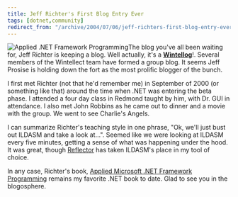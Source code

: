 ```yaml
---
title: Jeff Richter's First Blog Entry Ever
tags: [dotnet,community]
redirect_from: "/archive/2004/07/06/jeff-richters-first-blog-entry-ever.aspx/"
---
```


![Applied .NET Framework Programming](/images/AppliedFramework.jpg)The
blog you've all been waiting for, Jeff Richter is keeping a blog. Well
actually, it's a
**[Wintellog](http://wintellect.com/WEBLOGS/wintellect/)**!. Several
members of the Wintellect team have formed a group blog. It seems Jeff
Prosise is holding down the fort as the most prolific blogger of the
bunch.

I first met Richter (not that he'd remember me) in September of 2000 (or
something like that) around the time when .NET was entering the beta
phase. I attended a four day class in Redmond taught by him, with Dr.
GUI in attendance. I also met John Robbins as he came out to dinner and
a movie with the group. We went to see Charlie's Angels.

I can summarize Richter's teaching style in one phrase, "Ok, we'll just
bust out ILDASM and take a look at...". Seemed like we were looking at
ILDASM every five minutes, getting a sense of what was happening under
the hood. It was great, though
[Reflector](http://www.aisto.com/roeder/dotnet/) has taken ILDASM's
place in my tool of choice.

In any case, Richter's book, [Applied Microsoft .NET Framework
Programming](http://www.amazon.com/exec/obidos/tg/detail/-/0735614229/102-3951359-6195345?v=glance)
remains my favorite .NET book to date. Glad to see you in the
blogosphere.

